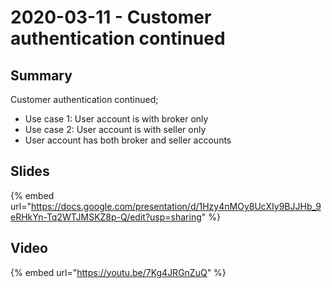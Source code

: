 # 2020-03-11 - Customer authentication continued

## **Summary**

Customer authentication continued;

* Use case 1: User account is with broker only
* Use case 2: User account is with seller only
* User account has both broker and seller accounts

## **Slides**

{% embed url="https://docs.google.com/presentation/d/1Hzy4nMOy8UcXIy9BJJHb_9eRHkYn-Tq2WTJMSKZ8p-Q/edit?usp=sharing" %}

## **Video**

{% embed url="https://youtu.be/7Kg4JRGnZuQ" %}

